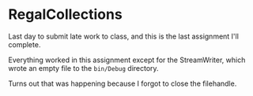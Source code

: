 # RegalCollections

Last day to submit late work to class, and this is the last assignment I'll complete.

Everything worked in this assignment except for the StreamWriter, which wrote an empty file to the `bin/Debug` directory.

Turns out that was happening because I forgot to close the filehandle.
